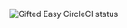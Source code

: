 ![Gifted Easy CircleCI status](https://circleci.com/gh/4doge/gifted-easy/tree/master.svg?style=shield&circle-token=33f2f5556c461681002068165a40162734ad3bbb)